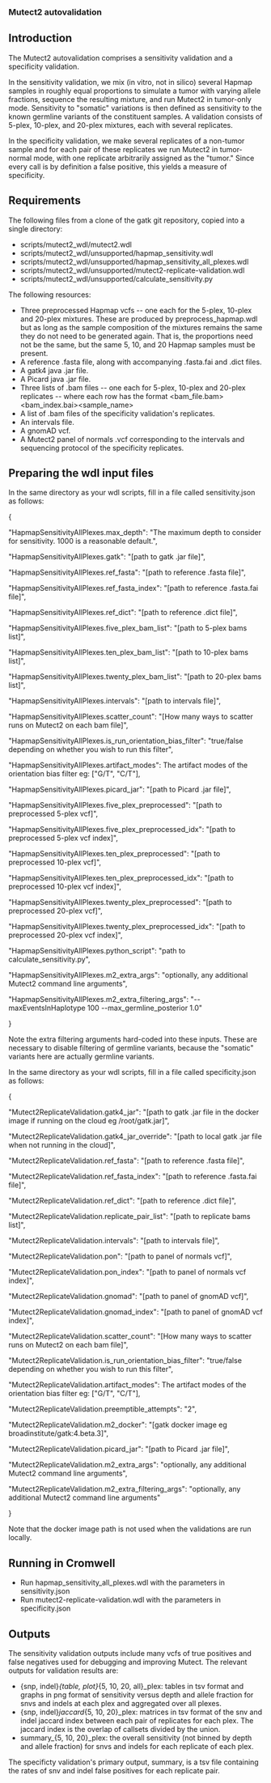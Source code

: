 ### Mutect2 autovalidation

## Introduction
The Mutect2 autovalidation comprises a sensitivity validation and a specificity validation.

In the sensitivity validation, we mix (in vitro, not in silico) several Hapmap samples in roughly equal proportions to simulate a tumor with varying allele fractions, sequence the resulting mixture, and run Mutect2 in tumor-only mode.  Sensitivity to "somatic" variations is then defined as sensitivity to the known germline variants of the constituent samples.  A validation consists of 5-plex, 10-plex, and 20-plex mixtures, each with several replicates.

In the specificity validation, we make several replicates of a non-tumor sample and for each pair of these replicates we run Mutect2 in tumor-normal mode, with one replicate arbitrarily assigned as the "tumor."  Since every call is by definition a false positive, this yields a measure of specificity.


## Requirements

The following files from a clone of the gatk git repository, copied into a single directory:
* scripts/mutect2_wdl/mutect2.wdl
* scripts/mutect2_wdl/unsupported/hapmap_sensitivity.wdl
* scripts/mutect2_wdl/unsupported/hapmap_sensitivity_all_plexes.wdl
* scripts/mutect2_wdl/unsupported/mutect2-replicate-validation.wdl
* scripts/mutect2_wdl/unsupported/calculate_sensitivity.py

The following resources:
* Three preprocessed Hapmap vcfs -- one each for the 5-plex, 10-plex and 20-plex mixtures.  These are produced by preprocess_hapmap.wdl but as long as the sample composition of the mixtures remains the same they do not need to be generated again.  That is, the proportions need not be the same, but the same 5, 10, and 20 Hapmap samples must be present.
* A reference .fasta file, along with accompanying .fasta.fai and .dict files.
* A gatk4 java .jar file.
* A Picard java .jar file.
* Three lists of .bam files -- one each for 5-plex, 10-plex and 20-plex replicates -- where each row has the format <bam_file.bam></TAB><bam_index.bai></TAB><sample_name>
* A list of .bam files of the specificity validation's replicates.
* An intervals file.
* A gnomAD vcf.
* A Mutect2 panel of normals .vcf corresponding to the intervals and sequencing protocol of the specificity replicates.

## Preparing the wdl input files
In the same directory as your wdl scripts, fill in a file called sensitivity.json as follows:

{

  "HapmapSensitivityAllPlexes.max_depth": "The maximum depth to consider for sensitivity.  1000 is a reasonable default.",
  
  "HapmapSensitivityAllPlexes.gatk": "[path to gatk .jar file]",
  
  "HapmapSensitivityAllPlexes.ref_fasta": "[path to reference .fasta file]",
  
  "HapmapSensitivityAllPlexes.ref_fasta_index": "[path to reference .fasta.fai file]",
  
  "HapmapSensitivityAllPlexes.ref_dict": "[path to reference .dict file]",
  
  "HapmapSensitivityAllPlexes.five_plex_bam_list": "[path to 5-plex bams list]",
  
  "HapmapSensitivityAllPlexes.ten_plex_bam_list": "[path to 10-plex bams list]",
  
  "HapmapSensitivityAllPlexes.twenty_plex_bam_list": "[path to 20-plex bams list]",
  
  "HapmapSensitivityAllPlexes.intervals": "[path to intervals file]",
  
  "HapmapSensitivityAllPlexes.scatter_count": "[How many ways to scatter runs on Mutect2 on each bam file]",
  
  "HapmapSensitivityAllPlexes.is_run_orientation_bias_filter": "true/false depending on whether you wish to run this filter",
  
  "HapmapSensitivityAllPlexes.artifact_modes": The artifact modes of the orientation bias filter eg: ["G/T", "C/T"],
  
  "HapmapSensitivityAllPlexes.picard_jar": "[path to Picard .jar file]",
  
  "HapmapSensitivityAllPlexes.five_plex_preprocessed": "[path to preprocessed 5-plex vcf]",
  
  "HapmapSensitivityAllPlexes.five_plex_preprocessed_idx": "[path to preprocessed 5-plex vcf index]",
  
  "HapmapSensitivityAllPlexes.ten_plex_preprocessed": "[path to preprocessed 10-plex vcf]",
  
  "HapmapSensitivityAllPlexes.ten_plex_preprocessed_idx": "[path to preprocessed 10-plex vcf index]",
  
  "HapmapSensitivityAllPlexes.twenty_plex_preprocessed": "[path to preprocessed 20-plex vcf]",
  
  "HapmapSensitivityAllPlexes.twenty_plex_preprocessed_idx": "[path to preprocessed 20-plex vcf index]",
  
  "HapmapSensitivityAllPlexes.python_script": "path to calculate_sensitivity.py",
  
  "HapmapSensitivityAllPlexes.m2_extra_args": "optionally, any additional Mutect2 command line arguments",
  
  "HapmapSensitivityAllPlexes.m2_extra_filtering_args": "--maxEventsInHaplotype 100 --max_germline_posterior 1.0"
  
}

Note the extra filtering arguments hard-coded into these inputs.  These are necessary to disable filtering of germline variants, because the "somatic" variants here are actually germline variants.

In the same directory as your wdl scripts, fill in a file called specificity.json as follows:

{

  "Mutect2ReplicateValidation.gatk4_jar": "[path to gatk .jar file in the docker image if running on the cloud eg /root/gatk.jar]",
  
  "Mutect2ReplicateValidation.gatk4_jar_override": "[path to local gatk .jar file when not running in the cloud]",
  
  "Mutect2ReplicateValidation.ref_fasta": "[path to reference .fasta file]",
  
  "Mutect2ReplicateValidation.ref_fasta_index": "[path to reference .fasta.fai file]",
  
  "Mutect2ReplicateValidation.ref_dict": "[path to reference .dict file]",
  
  "Mutect2ReplicateValidation.replicate_pair_list": "[path to replicate bams list]",
  
  "Mutect2ReplicateValidation.intervals": "[path to intervals file]",
  
  "Mutect2ReplicateValidation.pon": "[path to panel of normals vcf]",
  
  "Mutect2ReplicateValidation.pon_index": "[path to panel of normals vcf index]",
  
  "Mutect2ReplicateValidation.gnomad": "[path to panel of gnomAD vcf]",
  
  "Mutect2ReplicateValidation.gnomad_index": "[path to panel of gnomAD vcf index]",
  
  "Mutect2ReplicateValidation.scatter_count": "[How many ways to scatter runs on Mutect2 on each bam file]",
  
  "Mutect2ReplicateValidation.is_run_orientation_bias_filter": "true/false depending on whether you wish to run this filter",
  
  "Mutect2ReplicateValidation.artifact_modes": The artifact modes of the orientation bias filter eg: ["G/T", "C/T"],
  
  "Mutect2ReplicateValidation.preemptible_attempts": "2",
  
  "Mutect2ReplicateValidation.m2_docker": "[gatk docker image eg broadinstitute/gatk:4.beta.3]",
  
  "Mutect2ReplicateValidation.picard_jar": "[path to Picard .jar file]",
  
  "Mutect2ReplicateValidation.m2_extra_args": "optionally, any additional Mutect2 command line arguments",
  
  "Mutect2ReplicateValidation.m2_extra_filtering_args": "optionally, any additional Mutect2 command line arguments"
  
}

Note that the docker image path is not used when the validations are run locally.

## Running in Cromwell
* Run hapmap_sensitivity_all_plexes.wdl with the parameters in sensitivity.json
* Run mutect2-replicate-validation.wdl with the parameters in specificity.json

## Outputs
The sensitivity validation outputs include many vcfs of true positives and false negatives used for debugging and improving Mutect.  The relevant outputs for validation results are:
* {snp, indel}_{table, plot}_{5, 10, 20, all}_plex: tables in tsv format and graphs in png format of sensitivity versus depth and allele fraction for snvs and indels at each plex and aggregated over all plexes.
* {snp, indel}_jaccard_{5, 10, 20}_plex: matrices in tsv format of the snv and indel jaccard index between each pair of replicates for each plex.  The jaccard index is the overlap of callsets divided by the union.
* summary_{5, 10, 20}_plex: the overall sensitivity (not binned by depth and allele fraction) for snvs and indels for each replicate of each plex.

The specificty validation's primary output, summary, is a tsv file containing the rates of snv and indel false positives for each replicate pair.